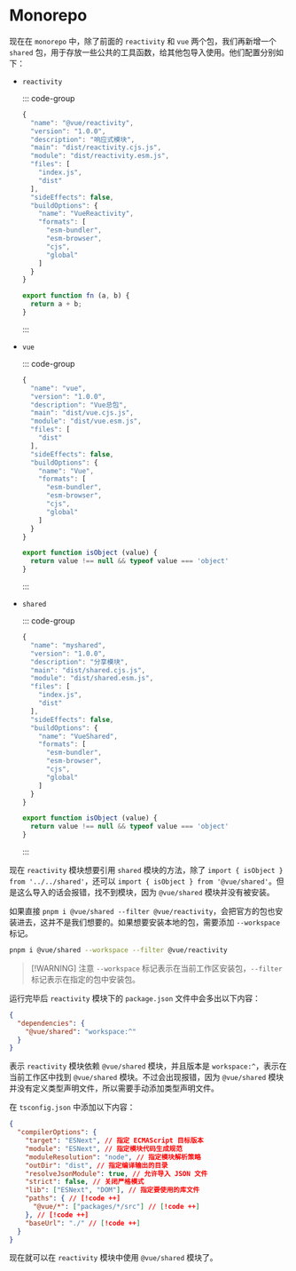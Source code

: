 # Monorepo

现在在 `monorepo` 中，除了前面的 `reactivity` 和 `vue` 两个包，我们再新增一个 `shared` 包，用于存放一些公共的工具函数，给其他包导入使用。他们配置分别如下：

- `reactivity`
  
  ::: code-group
  ```js [package.json]
  {
    "name": "@vue/reactivity",
    "version": "1.0.0",
    "description": "响应式模块",
    "main": "dist/reactivity.cjs.js",
    "module": "dist/reactivity.esm.js",
    "files": [
      "index.js",
      "dist"
    ],
    "sideEffects": false,
    "buildOptions": {
      "name": "VueReactivity",
      "formats": [
        "esm-bundler",
        "esm-browser",
        "cjs",
        "global"
      ]
    }
  }
  ```
  ```js [src/index.js]
  export function fn (a, b) {
    return a + b;
  }
  ```
  :::

- `vue`
  
  ::: code-group
  ```js [package.json]
  {
    "name": "vue",
    "version": "1.0.0",
    "description": "Vue总包",
    "main": "dist/vue.cjs.js",
    "module": "dist/vue.esm.js",
    "files": [
      "dist"
    ],
    "sideEffects": false,
    "buildOptions": {
      "name": "Vue",
      "formats": [
        "esm-bundler",
        "esm-browser",
        "cjs",
        "global"
      ]
    }
  }
  ```
  ```js [src/index.js]
  export function isObject (value) {
    return value !== null && typeof value === 'object'
  }
  ```
  :::

- `shared`
  
  ::: code-group
  ```js [package.json]
  {
    "name": "myshared",
    "version": "1.0.0",
    "description": "分享模块",
    "main": "dist/shared.cjs.js",
    "module": "dist/shared.esm.js",
    "files": [
      "index.js",
      "dist"
    ],
    "sideEffects": false,
    "buildOptions": {
      "name": "VueShared",
      "formats": [
        "esm-bundler",
        "esm-browser",
        "cjs",
        "global"
      ]
    }
  }
  ```
  ```js [src/index.js]
  export function isObject (value) {
    return value !== null && typeof value === 'object'
  }
  ```
  :::

现在 `reactivity` 模块想要引用 `shared` 模块的方法，除了 `import { isObject } from '../../shared'`，还可以 `import { isObject } from '@vue/shared'`。但是这么导入的话会报错，找不到模块，因为 `@vue/shared` 模块并没有被安装。

如果直接 `pnpm i @vue/shared --filter @vue/reactivity`，会把<word text="Vue" />官方的包也安装进去，这并不是我们想要的。如果想要安装本地的包，需要添加 `--workspace` 标记。

```sh
pnpm i @vue/shared --workspace --filter @vue/reactivity
```

> [!WARNING] 注意
> `--workspace` 标记表示在当前工作区安装包，`--filter` 标记表示在指定的包中安装包。

运行完毕后 `reactivity` 模块下的 `package.json` 文件中会多出以下内容：

```json [package.json]
{
  "dependencies": {
    "@vue/shared": "workspace:^"
  }
}
```

表示 `reactivity` 模块依赖 `@vue/shared` 模块，并且版本是 `workspace:^`，表示在当前工作区中找到 `@vue/shared` 模块。不过会出现<word text="TypeScript" />报错，因为 `@vue/shared` 模块并没有定义类型声明文件，所以需要手动添加类型声明文件。

在 `tsconfig.json` 中添加以下内容：

```json [tsconfig.json]
{
  "compilerOptions": {
    "target": "ESNext", // 指定 ECMAScript 目标版本
    "module": "ESNext", // 指定模块代码生成规范
    "moduleResolution": "node", // 指定模块解析策略
    "outDir": "dist", // 指定编译输出的目录
    "resolveJsonModule": true, // 允许导入 JSON 文件
    "strict": false, // 关闭严格模式
    "lib": ["ESNext", "DOM"], // 指定要使用的库文件
    "paths": { // [!code ++]
      "@vue/*": ["packages/*/src"] // [!code ++]
    }, // [!code ++]
    "baseUrl": "./" // [!code ++]
  }
}
```

现在就可以在 `reactivity` 模块中使用 `@vue/shared` 模块了。